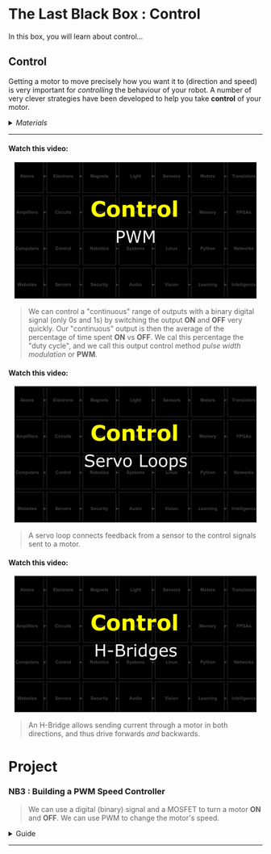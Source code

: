 # The Last Black Box : Control
In this box, you will learn about control...

## Control
Getting a motor to move precisely how you want it to (direction and speed) is very important for *controlling* the behaviour of your robot. A number of very clever strategies have been developed to help you take **control** of your motor.

<details><summary><i>Materials</i></summary><p>

Name|Depth|Description| # |Data|Link|
:-------|:---:|:----------|:-:|:--:|:--:|
Servo Motor|01|FT90R Digital Micro Continuous Rotation Servo|2|[-D-](/boxes/control/)|[-L-](https://www.pololu.com/product/2817)
Servo Wheel|01|Wheels (70x8mm) for servos|2|[-D-](/boxes/control/)|[-L-](https://www.pololu.com/product/4925)
H-bridge|10|H-bridge motor driver (SN754410NE)|2|[-D-](/boxes/control/_resources/datasheets/sn754410.pdf)|[-L-](https://www.mouser.co.uk/ProductDetail/Texas-Instruments/SN754410NE)
DC Gearbox Motor|10|TT Gearbox DC Motor - 200RPM - 3 to 6VDC and wheel|2|[-D-](/boxes/control/)|[-L-](https://www.amazon.co.uk/AEDIKO-Motor-Gearbox-Shaft-200RPM/dp/B09V7QH1S8)

</p></details><hr>

#### Watch this video: 
<p align="center">
<a href="https://vimeo.com/1033905955" title="Control+Click to watch in new tab"><img src="../../boxes/control/_resources/lessons/thumbnails/PWM.gif" alt="PWM" width="480"/></a>
</p>

> We can control a "continuous" range of outputs with a binary digital signal (only 0s and 1s) by switching the output **ON** and **OFF** very quickly. Our "continuous" output is then the average of the percentage of time spent **ON** vs **OFF**. We cal this percentage the "duty cycle", and we call this output control method *pulse width modulation* or **PWM**.


#### Watch this video: 
<p align="center">
<a href="https://vimeo.com/1033963709" title="Control+Click to watch in new tab"><img src="../../boxes/control/_resources/lessons/thumbnails/Servo-Loops.gif" alt="Servo Loops" width="480"/></a>
</p>

> A servo loop connects feedback from a sensor to the control signals sent to a motor.


#### Watch this video: 
<p align="center">
<a href="https://vimeo.com/1034209519" title="Control+Click to watch in new tab"><img src="../../boxes/control/_resources/lessons/thumbnails/H-Bridges.gif" alt="H-Bridges" width="480"/></a>
</p>

> An H-Bridge allows sending current through a motor in both directions, and thus drive forwards *and* backwards.


# Project
### NB3 : Building a PWM Speed Controller
> We can use a digital (binary) signal and a MOSFET to turn a motor **ON** and **OFF**. We can use PWM to change the motor's speed.

<details><summary><weak>Guide</weak></summary>
:-:-: A video guide to completing this project can be viewed <a href="https://vimeo.com/1033891821" target="_blank" rel="noopener noreferrer">here</a>.
</details><hr>


